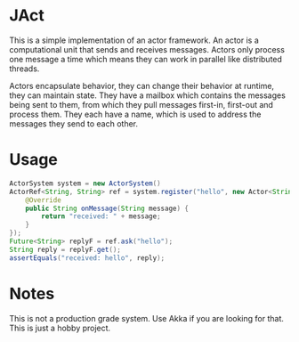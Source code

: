 # JAct

This is a simple implementation of an actor framework.  An actor is a computational unit
that sends and receives messages.  Actors only process one message a time which means
they can work in parallel like distributed threads.

Actors encapsulate behavior, they can change their behavior at runtime, they can maintain
state.  They have a mailbox which contains the messages being sent to them, from which
they pull messages first-in, first-out and process them.  They each have a name, which is
used to address the messages they send to each other.

# Usage

```java
ActorSystem system = new ActorSystem()
ActorRef<String, String> ref = system.register("hello", new Actor<String, String>() {
    @Override
    public String onMessage(String message) {
        return "received: " + message;
    }
});
Future<String> replyF = ref.ask("hello");
String reply = replyF.get();
assertEquals("received: hello", reply);
```

# Notes

This is not a production grade system.  Use Akka if you are looking for that.  This is
just a hobby project.